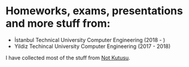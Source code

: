 # Homeworks, exams, presentations and more stuff from:

- İstanbul Technical University Computer Engineering (2018 - )
- Yildiz Techincal University Computer Engineering (2017 - 2018)

I have collected most of the stuff from [Not Kutusu](http://notkutusu.com).

